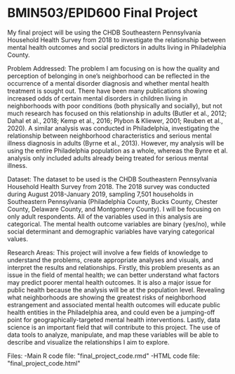 # BMIN503/EPID600 Final Project

My final project will be using the CHDB Southeastern Pennsylvania Household Health Survey from 2018 to investigate the relationship between mental health outcomes and social predictors in adults living in Philadelphia County. 

Problem Addressed:
The problem I am focusing on is how the quality and perception of belonging in one’s neighborhood can be reflected in the occurrence of a mental disorder diagnosis and whether mental health treatment is sought out. There have been many publications showing increased odds of certain mental disorders in children living in neighborhoods with poor conditions (both physically and socially), but not much research has focused on this relationship in adults (Butler et al., 2012; Dahal et al., 2018; Kemp et al., 2016; Plybon & Kliewer, 2001; Reuben et al., 2020). A similar analysis was conducted in Philadelphia, investigating the relationship between neighborhood characteristics and serious mental illness diagnosis in adults (Byrne et al., 2013). However, my analysis will be using the entire Philadelphia population as a whole, whereas the Bynre et al. analysis only included adults already being treated for serious mental illness.

Dataset:
The dataset to be used is the CHDB Southeastern Pennsylvania Household Health Survey from 2018. The 2018 survey was conducted during August 2018-January 2019, sampling 7,501 households in Southeastern Pennsylvania (Philadelphia County, Bucks County, Chester County, Delaware County, and Montgomery County). I will be focusing on only adult respondents. All of the variables used in this analysis are categorical. The mental health outcome variables are binary (yes/no), while social determinant and demographic variables have varying categorical values.

Research Areas:
This project will involve a few fields of knowledge to understand the problems, create appropriate analyses and visuals, and interpret the results and relationships. Firstly, this problem presents as an issue in the field of mental health; we can better understand what factors may predict poorer mental health outcomes. It is also a major issue for public health because the analysis will be at the population level. Revealing what neighborhoods are showing the greatest risks of neighborhood estrangement and associated mental health outcomes will educate public health entities in the Philadelphia area, and could even be a jumping-off point for geographically-targeted mental health interventions. Lastly, data science is an important field that will contribute to this project. The use of data tools to analyze, manipulate, and map these variables will be able to describe and visualize the relationships I aim to explore.

Files:
-Main R code file: "final_project_code.rmd"
-HTML code file: "final_project_code.html"
